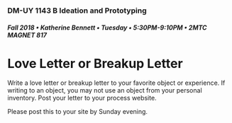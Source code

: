 ### DM-UY 1143 B Ideation and Prototyping
##### Fall 2018 • Katherine Bennett • Tuesday • 5:30PM-9:10PM • 2MTC MAGNET 817


# Love Letter or Breakup Letter

Write a love letter or breakup letter to your favorite object or experience. If writing to an object, you may not use an object from your personal inventory. Post your letter to your process website.

Please post this to your site by Sunday evening.